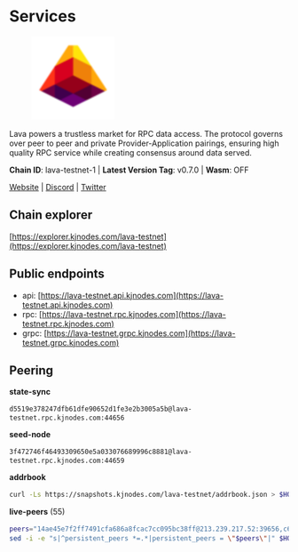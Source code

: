 # Services

<figure><img src="https://raw.githubusercontent.com/kj89/cosmos-images/main/logos/lava.png" width="150" alt=""><figcaption></figcaption></figure>

Lava powers a trustless market for RPC data access. The protocol  governs over peer to peer and private Provider-Application pairings,  ensuring high quality RPC service while creating consensus around data served.

**Chain ID**: lava-testnet-1 | **Latest Version Tag**: v0.7.0 | **Wasm**: OFF

[Website](https://lavanet.xyz) | [Discord](https://discord.com/invite/Tbk5NxTCdA) | [Twitter](https://twitter.com/lavanetxyz)




## Chain explorer
[https://explorer.kjnodes.com/lava-testnet](https://explorer.kjnodes.com/lava-testnet)

## Public endpoints

* api: [https://lava-testnet.api.kjnodes.com](https://lava-testnet.api.kjnodes.com)
* rpc: [https://lava-testnet.rpc.kjnodes.com](https://lava-testnet.rpc.kjnodes.com)
* grpc: [https://lava-testnet.grpc.kjnodes.com](https://lava-testnet.grpc.kjnodes.com)

## Peering

**state-sync**

```text
d5519e378247dfb61dfe90652d1fe3e2b3005a5b@lava-testnet.rpc.kjnodes.com:44656
```

**seed-node**

```text
3f472746f46493309650e5a033076689996c8881@lava-testnet.rpc.kjnodes.com:44659
```

**addrbook**
```bash
curl -Ls https://snapshots.kjnodes.com/lava-testnet/addrbook.json > $HOME/.lava/config/addrbook.json
```

**live-peers** (55)
```bash
peers="14ae45e7f2ff7491cfa686a8fcac7cc095bc38ff@213.239.217.52:39656,c69864d1c6dd7132f2f65eafec6e6828938c5c8d@37.221.198.252:26666,b62eb3baed171ab5654292e5e35d56a1287693c9@45.32.66.24:26656,22c51515eea1df09dc872dc8843efb7fc73770b1@199.175.98.102:26656,3d6d13e6d2d9fb7d933eaf638fbd0fffc92a37c7@195.201.127.53:26656,f0679f7ee5038bb29d7cf1b823a44d6539484184@107.175.179.100:26656,f00678dae0448ca33974a359bb1986e52b7ac19f@43.153.32.148:26656,8a089094624f27698f365402a059b8b810532805@207.180.229.129:26656,695f9e8dad50fa524ed96c4d5df7afe12963995f@65.108.124.219:38656,a0476bc75ad2ade9ce8a6b2cd41ef646d3a2e3ee@85.10.193.246:28656,3173b2d34ce415ee9a1bf08646d85688bf49e299@5.189.186.222:36656,6a390c192797c62837030ad9058d4be672db4a0e@154.12.245.38:26656,4ad3f3731073a016fa0c99118b2a5a2d313928f5@207.180.233.148:26656,6ff7aae64e001b6962e03ebe32cc0f392a658e60@217.76.58.216:26656,79fc521d683984e166526e74f88296599baf38c3@5.189.189.235:26656,5764b9981ec742354d7708cad44c1d85a57b8262@89.117.53.77:26656,5c2a752c9b1952dbed075c56c600c3a79b58c395@185.16.39.172:27066,3ec1ce800d88aed4fcf978b594439d64542c9e32@5.161.145.40:26656,6f1f1414c63e9ffca9cb59fe4c847580da2020d6@109.123.235.222:10104,fdc3bd914360b1be8ee2e9f4a447223830527497@78.46.36.203:26656,4f97a7b7d386dc6cc4b4a7239cf76be3c507a1c8@173.212.243.149:26656,d5ad7ae6caf54ef20a6dc04d30a55caac6c540c9@5.61.41.138:26656,e77870b8732c952f40813e4e622cc2f108fd0223@154.53.55.153:26656,cba6347ac83120324c34514d383f3e9835ac15e9@5.75.139.114:26656,1598a86c04a64d17fa15a07eb201f50c5d760842@75.119.136.106:26656,aa5c52f79bdf256a5581b8fd396e2180fb523b2c@178.18.247.249:38656,1829486da26d7b88fb2a921798bb70f9218fc052@14.191.217.215:26656,2cb465a7c919321978f89701b4ae07ac505f7ad8@194.163.184.228:26656,4634ca7cefe997035440df1095915ed255e81296@49.12.189.98:26656,ab924e7944c332bd1b52c8733e262bbdd33cb5ac@116.202.165.53:26656,c83d7b205b2e80bd9a33c13161bd39d520988455@38.242.139.189:26656,5e068fccd370b2f2e5ab4240a304323af6385f1f@172.93.110.154:27656,944389dd08321247c8ad687d904591a3d73d16c6@173.249.38.130:26656,5e8d65796d939fc16fa0c955dfbd16c9c519606b@222.71.35.43:26656,94bba76f57bc30a6c0afa4ca10cd54d0b247569d@38.242.221.85:26656,c5c98017339ce6d4d5d2a4fd0fb1aaeb966ef0f7@65.108.124.57:36656,877fb1670209bc2a347d7755388b677b330e98ea@95.216.9.42:26656,34a0258d5f63b9033aeb71226a6fb1e4c4138682@52.14.52.73:26656,c0efea9152aed75fcf3022b8af45243818c59d6a@49.12.13.104:26656,e5f324d671e8bba44cd8eef2cb5b6e46ccf4f95a@65.108.199.120:60756,1550fe479ee2dcfa35f7dcd2c66f37a50d34b0e3@178.63.132.243:2237,dfa93668152cb6b3a822c987f9c22110a1c2f314@178.18.255.221:26656,1a18bdd0c259d604cda023a5e03eba2a25f5c045@94.19.249.187:27656,440660ab7b22c923898db9137969dfd2ae608ee3@176.57.68.217:38656,697750a8171090e8547c1749ff05c88c080f6350@131.153.158.137:26656,0eb2dba8e99f29941edaf58974f469635479562f@154.12.245.39:28656,2e0f85ce1fe581b6fb493d53dfcbf31a95f95e73@64.226.76.174:26656,6b1d0465b3e2a32b5328e59eb75c38d88233b56f@80.82.215.19:60656,3f6d9698d9a5d9fe17afa5968ea652fae478b32f@185.250.37.239:32656,a2afdc48785be73f208af349e78d632b5556cc01@5.75.226.151:26656,d6a116d2aed64bd2f383b894e38f2a62232e44b7@116.202.161.165:36656,e1383b216c42acc842193c5ac7321ce6c0d73db0@78.47.37.142:26656,370ae92bd28701e0c1d8dc912ccf0d40fe0db3d5@157.90.245.166:26656,4732ed188fbe7603f81d9f4c825397277bb72217@5.75.235.195:26656,e60b8e2f77ae7d519e552ecdfd1b4a940763ebe6@27.115.125.53:26656"
sed -i -e "s|^persistent_peers *=.*|persistent_peers = \"$peers\"|" $HOME/.lava/config/config.toml
```
